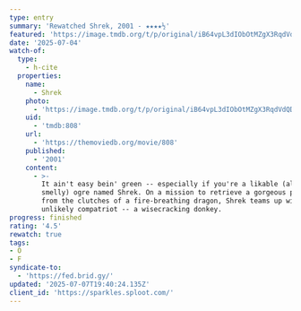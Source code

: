 ```yaml
---
type: entry
summary: 'Rewatched Shrek, 2001 - ★★★★½'
featured: 'https://image.tmdb.org/t/p/original/iB64vpL3dIObOtMZgX3RqdVdQDc.jpg'
date: '2025-07-04'
watch-of:
  type:
    - h-cite
  properties:
    name:
      - Shrek
    photo:
      - 'https://image.tmdb.org/t/p/original/iB64vpL3dIObOtMZgX3RqdVdQDc.jpg'
    uid:
      - 'tmdb:808'
    url:
      - 'https://themoviedb.org/movie/808'
    published:
      - '2001'
    content:
      - >-
        It ain't easy bein' green -- especially if you're a likable (albeit
        smelly) ogre named Shrek. On a mission to retrieve a gorgeous princess
        from the clutches of a fire-breathing dragon, Shrek teams up with an
        unlikely compatriot -- a wisecracking donkey.
progress: finished
rating: '4.5'
rewatch: true
tags:
- O
- F
syndicate-to:
  - 'https://fed.brid.gy/'
updated: '2025-07-07T19:40:24.135Z'
client_id: 'https://sparkles.sploot.com/'
---
```


